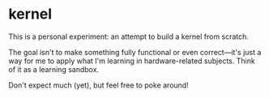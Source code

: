 # kernel
This is a personal experiment: an attempt to build a kernel from scratch.

The goal isn't to make something fully functional or even correct—it's just a way for me to apply what I'm learning in hardware-related subjects. Think of it as a learning sandbox.

Don't expect much (yet), but feel free to poke around!